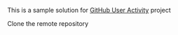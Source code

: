 This is a sample solution for [GitHub User Activity](https://roadmap.sh/projects/github-user-activity) project

Clone the remote repository 
